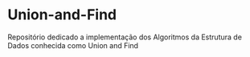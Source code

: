 # Union-and-Find
Repositório dedicado a implementação dos Algoritmos da Estrutura de Dados conhecida como Union and Find

